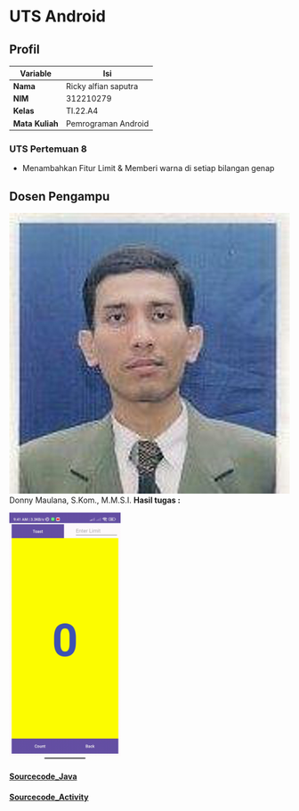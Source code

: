 # UTS Android
## Profil
| Variable | Isi |
| -------- | --- |
| **Nama** | Ricky alfian saputra |
| **NIM** | 312210279 |
| **Kelas** | TI.22.A4 |
| **Mata Kuliah** | Pemrograman Android |

### UTS Pertemuan 8 
- Menambahkan Fitur Limit & Memberi warna di setiap bilangan genap
## Dosen Pengampu
![](https://github.com/ricky1211/UTS_ANDROID/blob/main/foto.jpg?raw=true)
Donny Maulana, S.Kom., M.M.S.I.
**Hasil tugas :**

<img align="center" alt="Coding" width="200" src="https://github.com/ricky1211/UTS_ANDROID/blob/main/VideoAndroidUTS.gif?raw=true">

#### [Sourcecode_Java](https://github.com/ricky1211/UTS_ANDROID/blob/main/Androidd/app/src/main/java/com/hello/uts_android/MainActivity.java)

#### [Sourcecode_Activity](https://github.com/ricky1211/UTS_ANDROID/blob/main/Androidd/app/src/main/res/layout/activity_popup.xml)






